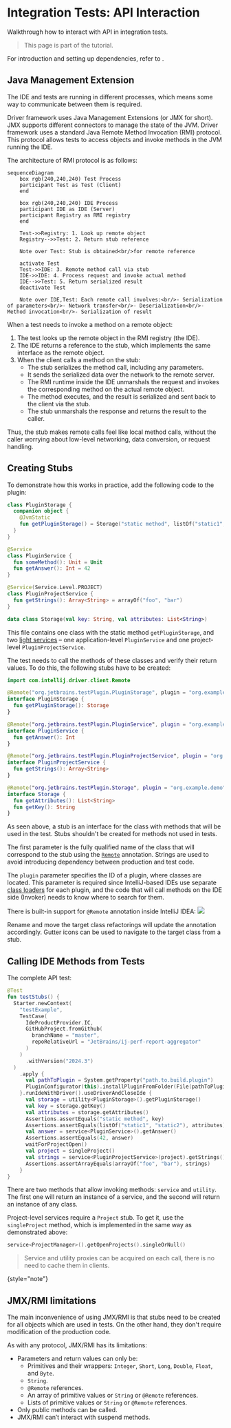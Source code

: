 <!-- Copyright 2000-2025 JetBrains s.r.o. and contributors. Use of this source code is governed by the Apache 2.0 license. -->

# Integration Tests: API Interaction

<primary-label ref="2023.2"/>

<link-summary>Walkthrough how to interact with API in integration tests.</link-summary>

> This page is part of the [](integration_tests.md) tutorial.

For introduction and setting up dependencies, refer to [](integration_tests_intro.md).

## Java Management Extension

The IDE and tests are running in different processes, which means some way to communicate between them is required.

Driver framework uses Java Management Extensions (or JMX for short). JMX supports different connectors to manage the state of the JVM.
Driver framework uses a standard Java Remote Method Invocation (RMI) protocol.
This protocol allows tests to access objects and invoke methods in the JVM running the IDE.

The architecture of RMI protocol is as follows:
```mermaid
sequenceDiagram
    box rgb(240,240,240) Test Process
    participant Test as Test (Client)
    end

    box rgb(240,240,240) IDE Process
    participant IDE as IDE (Server)
    participant Registry as RMI registry
    end

    Test->>Registry: 1. Look up remote object
    Registry-->>Test: 2. Return stub reference

    Note over Test: Stub is obtained<br/>for remote reference

    activate Test
    Test->>IDE: 3. Remote method call via stub
    IDE->>IDE: 4. Process request and invoke actual method
    IDE-->>Test: 5. Return serialized result
    deactivate Test

    Note over IDE,Test: Each remote call involves:<br/>- Serialization of parameters<br/>- Network transfer<br/>- Deserialization<br/>- Method invocation<br/>- Serialization of result
```

When a test needs to invoke a method on a remote object:

1. The test looks up the remote object in the RMI registry (the IDE).
2. The IDE returns a reference to the stub, which implements the same interface as the remote object.
3. When the client calls a method on the stub:
    * The stub serializes the method call, including any parameters.
    * It sends the serialized data over the network to the remote server.
    * The RMI runtime inside the IDE unmarshals the request and invokes the corresponding method on the actual remote object.
    * The method executes, and the result is serialized and sent back to the client via the stub.
    * The stub unmarshals the response and returns the result to the caller.

Thus, the stub makes remote calls feel like local method calls, without the caller worrying about low-level networking, data conversion, or request handling.

## Creating Stubs

To demonstrate how this works in practice, add the following code to the plugin:

```kotlin
class PluginStorage {
  companion object {
    @JvmStatic
    fun getPluginStorage() = Storage("static method", listOf("static1", "static2"))
  }
}

@Service
class PluginService {
  fun someMethod(): Unit = Unit
  fun getAnswer(): Int = 42
}

@Service(Service.Level.PROJECT)
class PluginProjectService {
  fun getStrings(): Array<String> = arrayOf("foo", "bar")
}

data class Storage(val key: String, val attributes: List<String>)
```

This file contains one class with the static method `getPluginStorage`, and two [light services](plugin_services.md#light_services) – one application-level `PluginService` and one project-level `PluginProjectService`.

The test needs to call the methods of these classes and verify their return values.
To do this, the following stubs have to be created:

```kotlin
import com.intellij.driver.client.Remote

@Remote("org.jetbrains.testPlugin.PluginStorage", plugin = "org.example.demo")
interface PluginStorage {
  fun getPluginStorage(): Storage
}

@Remote("org.jetbrains.testPlugin.PluginService", plugin = "org.example.demo")
interface PluginService {
  fun getAnswer(): Int
}

@Remote("org.jetbrains.testPlugin.PluginProjectService", plugin = "org.example.demo")
interface PluginProjectService {
  fun getStrings(): Array<String>
}

@Remote("org.jetbrains.testPlugin.Storage", plugin = "org.example.demo")
interface Storage {
  fun getAttributes(): List<String>
  fun getKey(): String
}
```

As seen above, a stub is an interface for the class with methods that will be used in the test.
Stubs shouldn't be created for methods not used in tests.

The first parameter is the fully qualified name of the class that will correspond to the stub using the [`Remote`](%gh-ic%/platform/remote-driver/client/src/com/intellij/driver/client/Remote.kt) annotation.
Strings are used to avoid introducing dependency between production and test code.

The `plugin` parameter specifies the ID of a plugin, where classes are located.
This parameter is required since IntelliJ-based IDEs use separate [class loaders](plugin_class_loaders.md) for each plugin, and the code that will call methods on the IDE side (Invoker) needs to know where to search for them.

There is built-in support for `@Remote` annotation inside IntelliJ IDEA:
![](remote-support.png)

Rename and move the target class refactorings will update the annotation accordingly.
Gutter icons can be used to navigate to the target class from a stub.

## Calling IDE Methods from Tests

The complete API test:

```kotlin
@Test
fun testStubs() {
  Starter.newContext(
    "testExample",
    TestCase(
      IdeProductProvider.IC,
      GitHubProject.fromGithub(
        branchName = "master",
        repoRelativeUrl = "JetBrains/ij-perf-report-aggregator"
      )
    )
      .withVersion("2024.3")
  )
    .apply {
      val pathToPlugin = System.getProperty("path.to.build.plugin")
      PluginConfigurator(this).installPluginFromFolder(File(pathToPlugin))
    }.runIdeWithDriver().useDriverAndCloseIde {
      val storage = utility<PluginStorage>().getPluginStorage()
      val key = storage.getKey()
      val attributes = storage.getAttributes()
      Assertions.assertEquals("static method", key)
      Assertions.assertEquals(listOf("static1", "static2"), attributes)
      val answer = service<PluginService>().getAnswer()
      Assertions.assertEquals(42, answer)
      waitForProjectOpen()
      val project = singleProject()
      val strings = service<PluginProjectService>(project).getStrings()
      Assertions.assertArrayEquals(arrayOf("foo", "bar"), strings)
    }
}
```

There are two methods that allow invoking methods: `service` and `utility`.
The first one will return an instance of a service, and the second will return an instance of any class.

Project-level services require a `Project` stub.
To get it, use the `singleProject` method, which is implemented in the same way as demonstrated above:

```kotlin
service<ProjectManager>().getOpenProjects().singleOrNull()
```

> Service and utility proxies can be acquired on each call, there is no need to cache them in clients.
>
{style="note"}

## JMX/RMI limitations

The main inconvenience of using JMX/RMI is that stubs need to be created for all objects which are used in tests.
On the other hand, they don't require modification of the production code.

As with any protocol, JMX/RMI has its limitations:

* Parameters and return values can only be:
    * Primitives and their wrappers: `Integer`, `Short`, `Long`, `Double`, `Float`, and `Byte`.
    * `String`.
    * `@Remote` references.
    * An array of primitive values or `String` or `@Remote` references.
    * Lists of primitive values or `String` or `@Remote` references.
* Only public methods can be called.
* JMX/RMI can’t interact with suspend methods.

